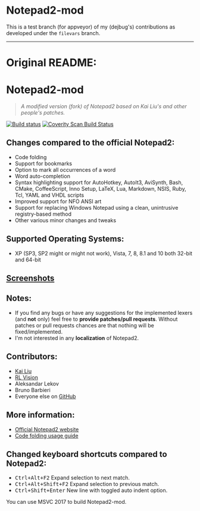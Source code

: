 # Notepad2-mod

This is a test branch (for appveyor) of my (dejbug's) contributions as developed under the `filevars` branch.


---

# Original README:

# Notepad2-mod

> *A modified version (fork) of Notepad2 based on Kai Liu's and other people's patches.*

[![Build status](https://img.shields.io/appveyor/ci/XhmikosR/notepad2-mod/master.svg)](https://ci.appveyor.com/project/XhmikosR/notepad2-mod/branch/master)
[![Coverity Scan Build Status](https://img.shields.io/coverity/scan/1113.svg)](https://scan.coverity.com/projects/1113)

## Changes compared to the official Notepad2:

* Code folding
* Support for bookmarks
* Option to mark all occurrences of a word
* Word auto-completion
* Syntax highlighting support for AutoHotkey, AutoIt3, AviSynth, Bash, CMake, CoffeeScript,
  Inno Setup, LaTeX, Lua, Markdown, NSIS, Ruby, Tcl, YAML and VHDL scripts
* Improved support for NFO ANSI art
* Support for replacing Windows Notepad using a clean, unintrusive registry-based method
* Other various minor changes and tweaks

## Supported Operating Systems:

* XP (SP3, SP2 might or might not work), Vista, 7, 8, 8.1 and 10 both 32-bit and 64-bit

## [Screenshots](https://xhmikosr.github.io/notepad2-mod/screenshots)

## Notes:

* If you find any bugs or have any suggestions for the implemented lexers (and **not** only)
  feel free to **provide patches/pull requests**. Without patches or pull requests chances are
  that nothing will be fixed/implemented.
* I'm not interested in any **localization** of Notepad2.

## Contributors:

* [Kai Liu](http://code.kliu.org/misc/notepad2/)
* [RL Vision](http://www.rlvision.com/notepad2/about.asp)
* Aleksandar Lekov
* Bruno Barbieri
* Everyone else on [GitHub](https://github.com/XhmikosR/notepad2-mod/graphs/contributors)

## More information:

* [Official Notepad2 website](http://www.flos-freeware.ch/notepad2.html)
* [Code folding usage guide](https://github.com/XhmikosR/notepad2-mod/wiki/Code-Folding-Usage)

## Changed keyboard shortcuts compared to Notepad2:

* <kbd>Ctrl+Alt+F2</kbd>       Expand selection to next match.
* <kbd>Ctrl+Alt+Shift+F2</kbd> Expand selection to previous match.
* <kbd>Ctrl+Shift+Enter</kbd>  New line with toggled auto indent option.

You can use MSVC 2017 to build Notepad2-mod.
